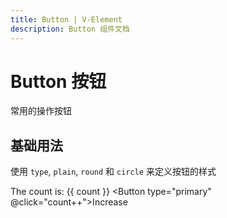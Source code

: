 ```yaml
---
title: Button | V-Element
description: Button 组件文档
---
```


# Button 按钮
常用的操作按钮

## 基础用法
使用 `type`, `plain`, `round` 和 `circle` 来定义按钮的样式

<script setup>
import { ref } from 'vue'
import Button from '../../src/components/Button/Button.vue'
const count = ref(0)
</script>

The count is: {{ count }}
<Button type="primary" @click="count++">Increase</Button>

